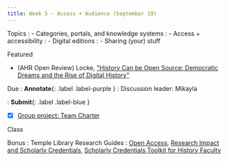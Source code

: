 ```yaml
---
title: Week 5 - Access + Audience (September 19)
---
```


Topics
: - Categories, portals, and knowledge systems
: - Access + accessibility
: - Digital editions
: - Sharing (your) stuff

Featured
- (AHR Open Review) Locke, ["History Can be Open Source: Democratic Dreams and the Rise of Digital History"](https://ahropenreview.com/)

Due
: **Annotate**{: .label .label-purple }
  : Discussion leader: Mikayla

: **Submit**{: .label .label-blue }
  - [x] [Group project: Team Charter](https://hist5152.github.io/fall22/assignments/#the-team-charter)


Class


Bonus
: Temple Library Research Guides
    : [Open Access](https://guides.temple.edu/openaccess), [Research Impact and Scholarly Credentials](https://guides.temple.edu/toolkit), [Scholarly Credentials Toolkit for History Faculty](https://guides.temple.edu/history_cred)